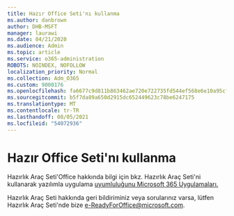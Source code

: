 ```yaml
---
title: Hazır Office Seti'nı kullanma
ms.author: danbrown
author: DHB-MSFT
manager: laurawi
ms.date: 04/21/2020
ms.audience: Admin
ms.topic: article
ms.service: o365-administration
ROBOTS: NOINDEX, NOFOLLOW
localization_priority: Normal
ms.collection: Adm_O365
ms.custom: 9000176
ms.openlocfilehash: fa6677c9d811b863462ae720e722735fd544ef568e6e10a95cff35e54948735e
ms.sourcegitcommit: b5f7da89a650d2915dc652449623c78be6247175
ms.translationtype: MT
ms.contentlocale: tr-TR
ms.lasthandoff: 08/05/2021
ms.locfileid: "54072936"
---
```

# <a name="using-the-office-readiness-toolkit"></a>Hazır Office Seti'nı kullanma

Hazırlık Araç Seti'Office hakkında bilgi için bkz. Hazırlık Araç Seti'ni kullanarak yazılımla uygulama [uyumluluğunu Microsoft 365 Uygulamaları.](https://docs.microsoft.com/DeployOffice/readiness-toolkit-application-compatibility-microsoft-365-apps)

Hazırlık Araç Seti hakkında geri bildiriminiz veya sorularınız varsa, lütfen Hazırlık Araç Seti'nde bize e-ReadyForOffice@microsoft.com.
